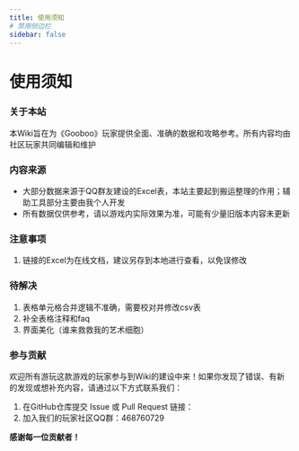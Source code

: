 ```yaml
---
title: 使用须知
# 禁用侧边栏
sidebar: false
---
```


# 使用须知

### 关于本站
本Wiki旨在为《Gooboo》玩家提供全面、准确的数据和攻略参考。所有内容均由社区玩家共同编辑和维护

### 内容来源
*  大部分数据来源于QQ群友建设的Excel表，本站主要起到搬运整理的作用；辅助工具部分主要由我个人开发
*  所有数据仅供参考，请以游戏内实际效果为准，可能有少量旧版本内容未更新

### 注意事项
1. 链接的Excel为在线文档，建议另存到本地进行查看，以免误修改

### 待解决
1. 表格单元格合并逻辑不准确，需要校对并修改csv表
2. 补全表格注释和faq
3. 界面美化（谁来救救我的艺术细胞）

### 参与贡献
欢迎所有游玩这款游戏的玩家参与到Wiki的建设中来！如果你发现了错误、有新的发现或想补充内容，请通过以下方式联系我们：
1.  在GitHub仓库提交 Issue 或 Pull Request
链接：<a></a>
2.  加入我们的玩家社区QQ群：468760729

**感谢每一位贡献者！**
